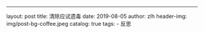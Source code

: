 ---
layout:     post
title:      清除应试遗毒
date:       2019-08-05
author:     zlh
header-img: img/post-bg-coffee.jpeg
catalog: true
tags:
    - 反思
    
   
